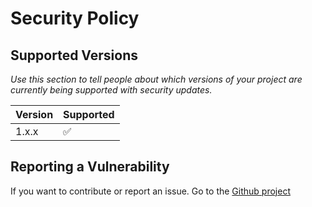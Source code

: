 # Security Policy

## Supported Versions

*Use this section to tell people about which versions of your project are currently being supported with security updates.*

| Version | Supported          |
|---------|--------------------|
| 1.x.x   | :white_check_mark: |

## Reporting a Vulnerability

If you want to contribute or report an issue. Go to the [Github project](https://github.com/nerdcel/kirby3-icon-sprite/issues)
